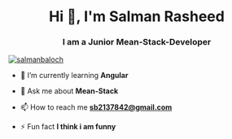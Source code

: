 <h1 align="center">Hi 👋, I'm Salman Rasheed</h1>
<h3 align="center">I am a Junior Mean-Stack-Developer</h3>



<p align="left"> <a href="https://twitter.com/SalmanBaloch" target="blank"><img src="https://img.shields.io/twitter/follow/SalmanBaloch?logo=twitter&style=for-the-badge" alt="salmanbaloch" /></a> </p>

- 🌱 I’m currently learning **Angular**

- 💬 Ask me about **Mean-Stack**

- 📫 How to reach me **sb2137842@gmail.com**

- ⚡ Fun fact **I think i am funny**


